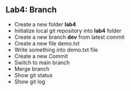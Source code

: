 ## Lab4: Branch

- Create a new folder **lab4**
- Initialize local git repository into **lab4** folder
- Create a new branch **dev** from latest commit 
- Create a new file demo.txt
- Write something into demo.txt file
- Create a new Commit
- Switch to main branch
- Merge branch
- Show git status
- Show git log
